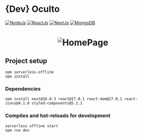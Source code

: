 # {Dev} Oculto
[![NodeJs](https://img.shields.io/static/v1?label=NodeJs&message=v12+&color=&&logo=)](https://nodejs.org/en/)
[![ReactJs](https://img.shields.io/static/v1?label=ReactJs&message=17.0.1&color=&&logo=)](https://pt-br.reactjs.org/)
[![NextJs](https://img.shields.io/static/v1?label=NextJs&message=10.0.3&color=&&logo=)](https://nextjs.org/)
[![MongoDB](https://img.shields.io/static/v1?label=MongoDb&message=""&color=&&logo=)](https://www.mongodb.com/)
<h1 align="center">
  <img alt="HomePage" title="#HomePage" src="/dev-week/secret-front/public/hp.png" />
</h1>


## Project setup
```
npm serverless-offline 
npm install
```
### Dependencies 
```
npm install next@10.0.3 react@17.0.1 react-dom@17.0.1 react-icons@4.1.0 styled-components@5.2.1
```
### Compiles and hot-reloads for development
```
serverless offline start 
npm run dev
```
